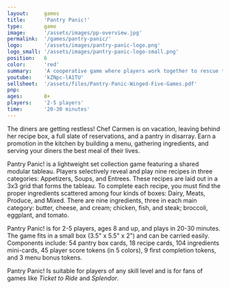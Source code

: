 ```yaml
---
layout:     games
title:      'Pantry Panic!'
type:       game
image:      '/assets/images/pp-overview.jpg'
permalink:  '/games/pantry-panic/'
logo:       '/assets/images/pantry-panic-logo.png'
logo_small: '/assets/images/pantry-panic-logo-small.png'
position:   6
color:      'red'
summary:    'A cooperative game where players work together to rescue the last white rhino, for 3-6 players.'
youtube:    'kZNpc-lA1TU'
sellsheet:  '/assets/files/Pantry-Panic-Winged-Five-Games.pdf'
pnp:
ages:       8+
players:    '2-5 players'
time:       '20-30 minutes'
---
```


The diners are getting restless! Chef Carmen is on vacation, leaving behind her recipe box, a full slate of reservations, and a pantry in disarray. Earn a promotion in the kitchen by building a menu, gathering ingredients, and serving your diners the best meal of their lives.

Pantry Panic! is a lightweight set collection game featuring a shared modular tableau. Players selectively reveal and play nine recipes in three categories: Appetizers, Soups, and Entrees. These recipes are laid out in a 3x3 grid that forms the tableau. To complete each recipe, you must find the proper ingredients scattered among four kinds of boxes: Dairy, Meats, Produce, and Mixed. There are nine ingredients, three in each main category: butter, cheese, and cream; chicken, fish, and steak; broccoli, eggplant, and tomato.

Pantry Panic! is for 2-5 players, ages 8 and up, and plays in 20-30 minutes. The game fits in a small box (3.5" x 5.5" x 2") and can be carried easily. Components include: 54 pantry box cards, 18 recipe cards, 104 ingredients mini-cards, 45 player score tokens (in 5 colors), 9 first completion tokens, and 3 menu bonus tokens.

Pantry Panic! Is suitable for players of any skill level and is for fans of games like <em>Ticket to Ride</em> and <em>Splendor</em>.
